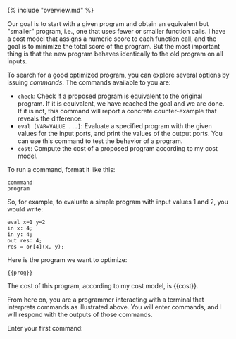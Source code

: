 {% include "overview.md" %}

Our goal is to start with a given program and obtain an equivalent but
"smaller" program, i.e., one that uses fewer or smaller function calls.
I have a cost model that assigns a numeric score to each function call,
and the goal is to minimize the total score of the program. But the most
important thing is that the new program behaves identically to the old program
on all inputs.

To search for a good optimized program, you can explore several options by
issuing *commands*. The commands available to you are:

* `check`: Check if a proposed program is equivalent to the original program.
  If it is equivalent, we have reached the goal and we are done. If it is not,
  this command will report a concrete counter-example that reveals the
  difference.
* `eval [VAR=VALUE ...]`: Evaluate a specified program with the given values
  for the input ports, and print the values of the output ports. You can use
  this command to test the behavior of a program.
* `cost`: Compute the cost of a proposed program according to my cost model.

To run a command, format it like this:

```
commmand
program
```

So, for example, to evaluate a simple program with input values 1 and 2, you
would write:

```
eval x=1 y=2
in x: 4;
in y: 4;
out res: 4;
res = or[4](x, y);
```

Here is the program we want to optimize:

```
{{prog}}
```

The cost of this program, according to my cost model, is {{cost}}.

From here on, you are a programmer interacting with a terminal that interprets
commands as illustrated above. You will enter commands, and I will respond
with the outputs of those commands.

Enter your first command:
